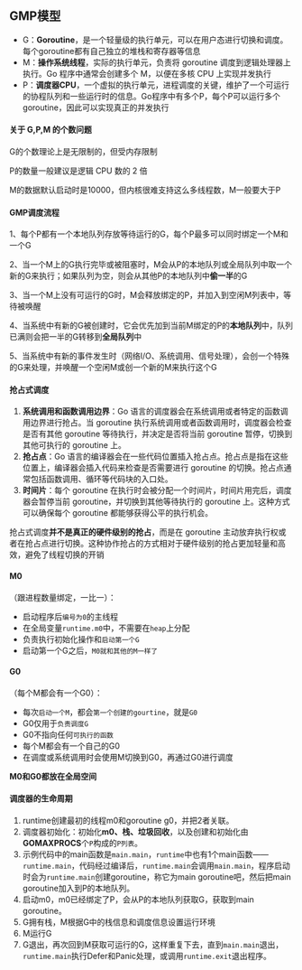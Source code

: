 ## GMP模型

- G：**Goroutine**，是一个轻量级的执行单元，可以在用户态进行切换和调度。每个goroutine都有自己独立的堆栈和寄存器等信息
- M：**操作系统线程**，实际的执行单元，负责将 goroutine 调度到逻辑处理器上执行。Go 程序中通常会创建多个 M，以便在多核 CPU 上实现并发执行
- P：**调度器CPU**，一个虚拟的执行单元，进程调度的关键，维护了一个可运行的协程队列和一些运行时的信息。Go程序中有多个P，每个P可以运行多个goroutine，因此可以实现真正的并发执行



#### 关于 G,P,M 的个数问题

G的个数理论上是无限制的，但受内存限制

P的数量一般建议是逻辑 CPU 数的 2 倍

M的数据默认启动时是10000，但内核很难支持这么多线程数，M一般要大于P



#### GMP调度流程

1、每个P都有一个本地队列存放等待运行的G，每个P最多可以同时绑定一个M和一个G

2、当一个M上的G执行完毕或被阻塞时，M会从P的本地队列或全局队列中取一个新的G来执行；如果队列为空，则会从其他P的本地队列中**偷一半**的G

3、当一个M上没有可运行的G时，M会释放绑定的P，并加入到空闲M列表中，等待被唤醒

4、当系统中有新的G被创建时，它会优先加到当前M绑定的P的**本地队列**中，队列已满则会把一半的G转移到**全局队列**中

5、当系统中有新的事件发生时（网络I/O、系统调用、信号处理），会创一个特殊的G来处理，并唤醒一个空闲M或创一个新的M来执行这个G



#### 抢占式调度

1. **系统调用和函数调用边界**：Go 语言的调度器会在系统调用或者特定的函数调用边界进行抢占。当 goroutine 执行系统调用或者函数调用时，调度器会检查是否有其他 goroutine 等待执行，并决定是否将当前 goroutine 暂停，切换到其他可执行的 goroutine 上。
2. **抢占点**：Go 语言的编译器会在一些代码位置插入抢占点。抢占点是指在这些位置上，编译器会插入代码来检查是否需要进行 goroutine 的切换。抢占点通常包括函数调用、循环等代码块的入口处。
3. **时间片**：每个 goroutine 在执行时会被分配一个时间片，时间片用完后，调度器会暂停当前 goroutine，并切换到其他等待执行的 goroutine 上。这种方式可以确保每个 goroutine 都能够获得公平的执行机会。

抢占式调度**并不是真正的硬件级别的抢占**，而是在 goroutine 主动放弃执行权或者在抢占点进行切换。这种协作抢占的方式相对于硬件级别的抢占更加轻量和高效，避免了线程切换的开销



#### 

#### M0

（跟进程数量绑定，一比一）：

- 启动程序后`编号为0`的主线程
- 在全局变量`runtime.m0`中，不需要在`heap`上分配
- 负责执行初始化操作和`启动第一个G`
- 启动第一个G之后，`M0就和其他的M一样了`

#### G0

（每个M都会有一个G0）：

- 每次`启动一个M`，都会`第一个创建的gourtine`，就是`G0`
- G0仅用于`负责调度G`
- G0不指向任何`可执行的函数`
- 每个M都会有一个自己的G0
- 在调度或系统调用时会使用M切换到G0，再通过G0进行调度

**M0和G0都放在全局空间**



#### 调度器的生命周期

1. runtime创建最初的线程m0和goroutine g0，并把2者关联。
2. 调度器初始化：初始化**m0、栈、垃圾回收**，以及创建和初始化由**GOMAXPROCS**个`P`构成的`P列表`。
3. 示例代码中的main函数是`main.main`，`runtime`中也有1个main函数——`runtime.main`，代码经过编译后，`runtime.main`会调用`main.main`，程序启动时会为`runtime.main`创建goroutine，称它为main goroutine吧，然后把main goroutine加入到P的本地队列。
4. 启动m0，m0已经绑定了P，会从P的本地队列获取G，获取到main goroutine。
5. G拥有栈，M根据G中的栈信息和调度信息设置运行环境
6. M运行G
7. G退出，再次回到M获取可运行的G，这样重复下去，直到`main.main`退出，`runtime.main`执行Defer和Panic处理，或调用`runtime.exit`退出程序。